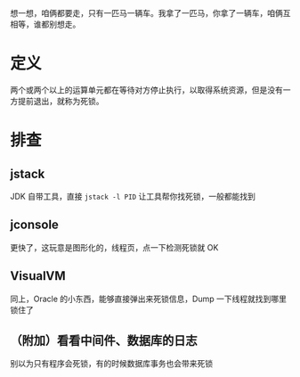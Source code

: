 想一想，咱俩都要走，只有一匹马一辆车。我拿了一匹马，你拿了一辆车，咱俩互相等，谁都别想走。

# 定义

两个或两个以上的运算单元都在等待对方停止执行，以取得系统资源，但是没有一方提前退出，就称为死锁。

# 排查

## jstack

JDK 自带工具，直接 `jstack -l PID` 让工具帮你找死锁，一般都能找到

## jconsole

更快了，这玩意是图形化的，线程页，点一下检测死锁就 OK

## VisualVM

同上，Oracle 的小东西，能够直接弹出来死锁信息，Dump 一下线程就找到哪里锁住了

## （附加）看看中间件、数据库的日志

别以为只有程序会死锁，有的时候数据库事务也会带来死锁
